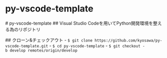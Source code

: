 # py-vscode-template
# py-vscode-template
## Visual Studio Codeを用いてPython開発環境を整える為のリポジトリ

## クローン&チェックアウト
- `$ git clone https://github.com/kyosawa/py-vscode-template.git`
- `$ cd py-vscode-template`
- `$ git checkout -b develop remotes/origin/develop`
